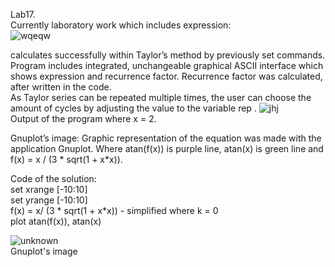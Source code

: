 Lab17.  
Currently laboratory work which includes expression:  
![wqeqw](https://user-images.githubusercontent.com/89953755/145365239-8dcdd6c8-1892-4d13-b3ae-bb92a63080e0.jpg)

calculates successfully within Taylor’s method by previously set commands. Program includes integrated,
unchangeable graphical ASCII interface which shows expression and recurrence factor. Recurrence factor was
calculated, after written in the code.  
As Taylor series can be repeated multiple times, the user can
choose the amount of cycles by adjusting the value to the variable
rep .
![jhj](https://user-images.githubusercontent.com/89953755/145365277-adb2b1ef-3f5b-4412-a98e-020846a5ae46.jpg)  
Output of the program where x = 2.

Gnuplot’s image:  Graphic representation of the equation was made with the
application Gnuplot. Where atan(f(x)) is purple line, atan(x) is
green line and f(x) = x / (3 * sqrt(1 + x*x)).

Code of the solution:  
set xrange [-10:10]  
set yrange [-10:10]   
f(x) = x/ (3 * sqrt(1 + x*x)) - simplified where k = 0  
plot atan(f(x)), atan(x)

![unknown](https://user-images.githubusercontent.com/89953755/145365289-10ca8186-70e8-4022-bc32-ea521eca94e7.png)  
Gnuplot's image
